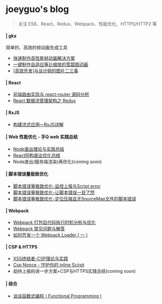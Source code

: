 # joeyguo's blog
>关注 ES6、React、Redux、Webpack、性能优化、HTTPS/HTTP2 等

#### | gka

简单的、高效的帧动画生成工具

* [快速制作高性能帧动画解决方案](https://github.com/joeyguo/blog/issues/17)
* [一键制作自适应等比缩放的雪碧图动画](https://github.com/joeyguo/blog/issues/16)
* [[高效开发]与设计姐的图片二三事](http://www.alloyteam.com/2017/07/gka2/)

#### | React

* [前端路由实现与 react-router 源码分析](https://github.com/joeyguo/blog/issues/2)
* [React 数据流管理架构之 Redux](https://github.com/joeyguo/blog/issues/3)

#### | RxJS
* [构建流式应用—RxJS详解](https://github.com/joeyguo/blog/issues/11)

#### | Web 性能优化 - 手Q web 实践总结
* [Node直出理论与实践总结](https://github.com/joeyguo/blog/issues/8)
* [React同构直出优化总结](https://github.com/joeyguo/blog/issues/9)
* Node直出(服务端渲染)再优化\(coming soon)

#### | 脚本错误量极致优化
* [脚本错误量极致优化-监控上报与Script error](https://github.com/joeyguo/blog/issues/13)
* [脚本错误量极致优化-让脚本错误一目了然](https://github.com/joeyguo/blog/issues/14)
* [脚本错误量极致优化-定位压缩且无SourceMap文件的脚本错误](https://github.com/joeyguo/blog/issues/23)

#### | Webpack
* [Webpack 打包后代码执行时机分析与优化](https://github.com/joeyguo/blog/issues/21)
* [Webpack 常见问题与解答](https://github.com/joeyguo/blog/issues/7)
* [如何开发一个 Webpack Loader ( 一 )](https://github.com/joeyguo/blog/issues/4)

#### | CSP & HTTPS
* [XSS终结者-CSP理论与实践](https://github.com/joeyguo/blog/issues/5)
* [Csp Nonce - 守护你的 inline Scirpt](https://github.com/joeyguo/blog/issues/24)
* 劫持上报的进一步方案+CSP与HTTPS实践总结\(coming soon)

#### | 综合
* [谈谈函数式编程 ( Functional Programming ) ](https://github.com/joeyguo/blog/issues/10)
